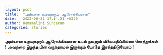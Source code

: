 ```yaml
---
layout: post
title:  "அன்பான உறவுகளும் ஆரோக்கியமான"
date:   2025-06-22 17:14:51 +0530
author: Hemamalini Sundaram
categories: stories
---
```


**அன்பான உறவுகளும் ஆரோக்கியமான உடல் நலனும் விலைமதிப்பில்லா சொத்துக்கள் ! அவற்றை
இழந்த பின் வருந்தாமல் இருக்கும் போதே இரசித்திடுவோம் !**
